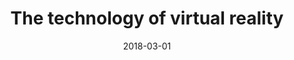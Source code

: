 ---
title: "The technology of virtual reality"
collection: teaching
type: "graduate course"
permalink: /teaching/2018-spring-teaching-2
venue: "Zhengzhou University, Industrial Technology Research Institute"
date: 2018-03-01
location: "Zhengzhou, China"
---